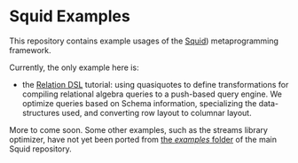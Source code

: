 Squid Examples
===============

This repository contains example usages of the [Squid](https://github.com/epfldata/squid)) metaprogramming framework.

Currently, the only example here is:
 * the [Relation DSL](relation-dsl) tutorial: using quasiquotes to define transformations for compiling relational algebra queries to a push-based query engine. We optimize queries based on Schema information, specializing the data-structures used, and converting row layout to columnar layout. 
 
More to come soon. Some other examples, such as the streams library optimizer, have not yet been ported from [the _examples_ folder](https://github.com/epfldata/squid/tree/ae115c9385f7d2a1da3c4a0e87e11670b9116d88/example/src/main/scala/experimentation/sfusion2) of the main Squid repository.

